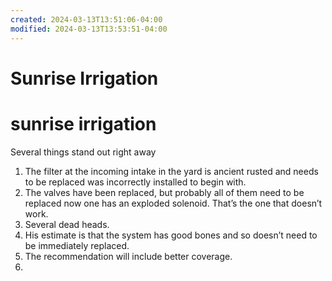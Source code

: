 ```yaml
---
created: 2024-03-13T13:51:06-04:00
modified: 2024-03-13T13:53:51-04:00
---
```


# Sunrise Irrigation

# sunrise irrigation

 Several things stand out right away 
1. The filter at the incoming intake in the yard is ancient rusted and needs to be replaced was incorrectly installed to begin with.
2. The valves have been replaced, but probably all of them need to be replaced now one has an exploded solenoid. That’s the one that doesn’t work.
3. Several dead heads.
4. His estimate is that the system has good bones and so doesn’t need to be immediately replaced.
5. The recommendation will include better coverage.
6.
